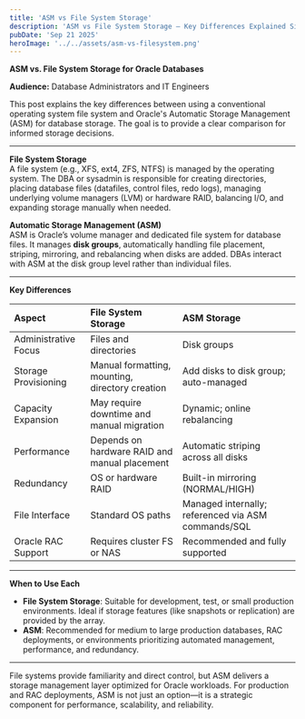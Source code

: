 ```yaml
---
title: 'ASM vs File System Storage'
description: 'ASM vs File System Storage – Key Differences Explained Simply'
pubDate: 'Sep 21 2025'
heroImage: '../../assets/asm-vs-filesystem.png'
---
```

**ASM vs. File System Storage for Oracle Databases**

**Audience:** Database Administrators and IT Engineers

This post explains the key differences between using a conventional operating system file system and Oracle's Automatic Storage Management (ASM) for database storage. The goal is to provide a clear comparison for informed storage decisions.

---

**File System Storage**  
A file system (e.g., XFS, ext4, ZFS, NTFS) is managed by the operating system. The DBA or sysadmin is responsible for creating directories, placing database files (datafiles, control files, redo logs), managing underlying volume managers (LVM) or hardware RAID, balancing I/O, and expanding storage manually when needed.

**Automatic Storage Management (ASM)**  
ASM is Oracle’s volume manager and dedicated file system for database files. It manages **disk groups**, automatically handling file placement, striping, mirroring, and rebalancing when disks are added. DBAs interact with ASM at the disk group level rather than individual files.

---

**Key Differences**

| Aspect | File System Storage | ASM Storage |
| :--- | :--- | :--- |
| Administrative Focus | Files and directories | Disk groups |
| Storage Provisioning | Manual formatting, mounting, directory creation | Add disks to disk group; auto-managed |
| Capacity Expansion | May require downtime and manual migration | Dynamic; online rebalancing |
| Performance | Depends on hardware RAID and manual placement | Automatic striping across all disks |
| Redundancy | OS or hardware RAID | Built-in mirroring (NORMAL/HIGH) |
| File Interface | Standard OS paths | Managed internally; referenced via ASM commands/SQL |
| Oracle RAC Support | Requires cluster FS or NAS | Recommended and fully supported |

---

**When to Use Each**

- **File System Storage**: Suitable for development, test, or small production environments. Ideal if storage features (like snapshots or replication) are provided by the array.  
- **ASM**: Recommended for medium to large production databases, RAC deployments, or environments prioritizing automated management, performance, and redundancy.

---


File systems provide familiarity and direct control, but ASM delivers a storage management layer optimized for Oracle workloads. For production and RAC deployments, ASM is not just an option—it is a strategic component for performance, scalability, and reliability.
